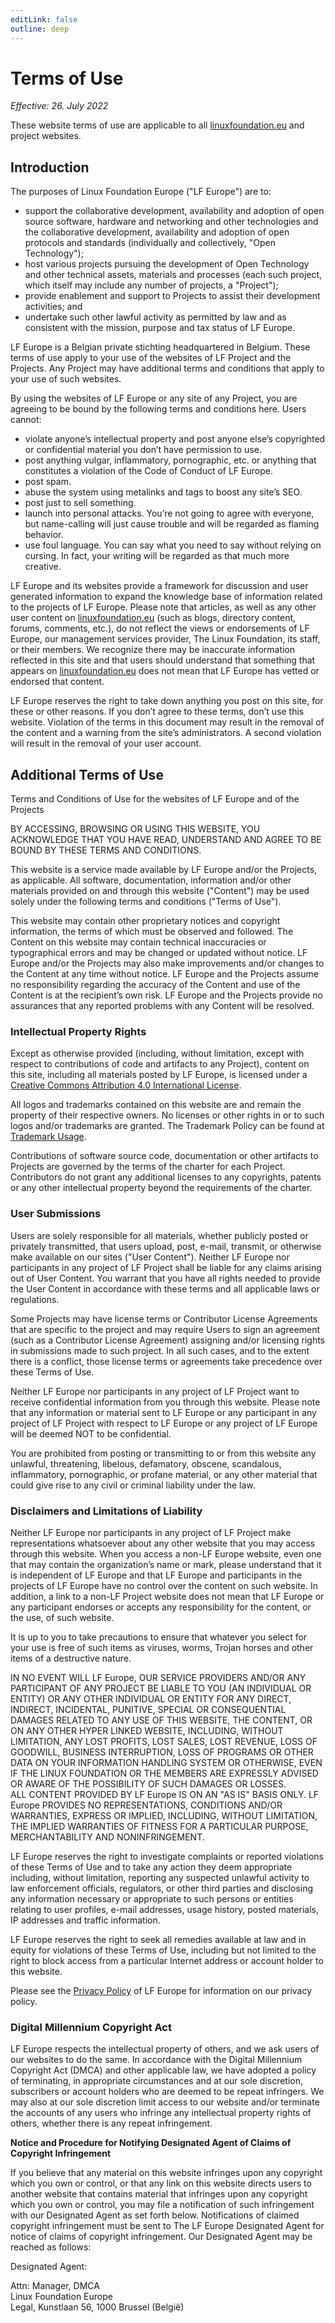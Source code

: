 ```yaml
---
editLink: false
outline: deep
---
```


# Terms of Use

_Effective: 26. July 2022_

These website terms of use are applicable to all [linuxfoundation.eu](https://linuxfoundation.eu) and project websites.

## Introduction

The purposes of Linux Foundation Europe ("LF Europe") are to:

* support the collaborative development, availability and adoption of open source
software, hardware and networking and other technologies and the collaborative
development, availability and adoption of open protocols and standards (individually and
collectively, "Open Technology");
* host various projects pursuing the development of Open Technology and other technical
assets, materials and processes (each such project, which itself may include any
number of projects, a "Project");
* provide enablement and support to Projects to assist their development activities; and
* undertake such other lawful activity as permitted by law and as consistent with the
mission, purpose and tax status of LF Europe.

LF Europe is a Belgian private stichting headquartered in Belgium.
These terms of use apply to your use of the websites of LF Project and the Projects.
Any Project may have additional terms and conditions that apply to your use of such websites.

By using the websites of LF Europe or any site of any Project, you are agreeing to be bound by the following terms and conditions here.
Users cannot:

* violate anyone’s intellectual property and post anyone else’s copyrighted or confidential
material you don’t have permission to use.
* post anything vulgar, inflammatory, pornographic, etc. or anything that constitutes a
violation of the Code of Conduct of LF Europe.
* post spam.
* abuse the system using metalinks and tags to boost any site’s SEO.
* post just to sell something.
* launch into personal attacks. You’re not going to agree with everyone, but name-calling
will just cause trouble and will be regarded as flaming behavior.
* use foul language. You can say what you need to say without relying on cursing. In fact,
your writing will be regarded as that much more creative.

LF Europe and its websites provide a framework for discussion and user generated information to expand the knowledge base of information related to the projects of LF Europe.
Please note that articles, as well as any other user content on [linuxfoundation.eu](https://linuxfoundation.eu) (such as blogs, directory content, forums, comments, etc.), do not reflect the views or endorsements of LF Europe, our management services provider, The Linux Foundation, its staff, or their members.
We recognize there may be inaccurate information reflected in this site and that users should understand that something that appears on [linuxfoundation.eu](https://linuxfoundation.eu) does not mean that LF Europe has vetted or endorsed that content.

LF Europe reserves the right to take down anything you post on this site, for these or other reasons.
If you don’t agree to these terms, don’t use this website.
Violation of the terms in this document may result in the removal of the content and a warning from the site’s administrators.
A second violation will result in the removal of your user account.

## Additional Terms of Use

Terms and Conditions of Use for the websites of LF Europe and of the Projects

BY ACCESSING, BROWSING OR USING THIS WEBSITE, YOU ACKNOWLEDGE THAT YOU HAVE READ, UNDERSTAND AND AGREE TO BE BOUND BY THESE TERMS AND CONDITIONS.

This website is a service made available by LF Europe and/or the Projects, as applicable.
All software, documentation, information and/or other materials provided on and through this website ("Content") may be used solely under the following terms and conditions ("Terms of Use").

This website may contain other proprietary notices and copyright information, the terms of which must be observed and followed.
The Content on this website may contain technical inaccuracies or typographical errors and may be changed or updated without notice.
LF Europe and/or the Projects may also make improvements and/or changes to the Content at any time without notice.
LF Europe and the Projects assume no responsibility regarding the accuracy of the Content and use of the Content is at the recipient’s own risk.
LF Europe and the Projects provide no assurances that any reported problems with any Content will be resolved.

### Intellectual Property Rights

Except as otherwise provided (including, without limitation, except with respect to contributions
of code and artifacts to any Project), content on this site, including all materials posted by LF
Europe, is licensed under a [Creative Commons Attribution 4.0 International License](https://creativecommons.org/licenses/by/4.0/legalcode).

All logos and trademarks contained on this website are and remain the property of their
respective owners. No licenses or other rights in or to such logos and/or trademarks are
granted. The Trademark Policy can be found at [Trademark Usage](https://www.linuxfoundation.org/legal/trademark-usage).

Contributions of software source code, documentation or other artifacts to Projects are
governed by the terms of the charter for each Project. Contributors do not grant any additional
licenses to any copyrights, patents or any other intellectual property beyond the requirements of
the charter.

### User Submissions

Users are solely responsible for all materials, whether publicly posted or privately transmitted,
that users upload, post, e-mail, transmit, or otherwise make available on our sites ("User
Content"). Neither LF Europe nor participants in any project of LF Project shall be liable for any
claims arising out of User Content. You warrant that you have all rights needed to provide the
User Content in accordance with these terms and all applicable laws or regulations.

Some Projects may have license terms or Contributor License Agreements that are specific to
the project and may require Users to sign an agreement (such as a Contributor License
Agreement) assigning and/or licensing rights in submissions made to such project. In all such
cases, and to the extent there is a conflict, those license terms or agreements take precedence
over these Terms of Use.

Neither LF Europe nor participants in any project of LF Project want to receive confidential
information from you through this website. Please note that any information or material sent to
LF Europe or any participant in any project of LF Project with respect to LF Europe or any
project of LF Europe will be deemed NOT to be confidential.

You are prohibited from posting or transmitting to or from this website any unlawful,
threatening, libelous, defamatory, obscene, scandalous, inflammatory, pornographic, or profane
material, or any other material that could give rise to any civil or criminal liability under the law.

### Disclaimers and Limitations of Liability

Neither LF Europe nor participants in any project of LF Project make representations
whatsoever about any other website that you may access through this website. When you
access a non-LF Europe website, even one that may contain the organization’s name or mark,
please understand that it is independent of LF Europe and that LF Europe and participants in
the projects of LF Europe have no control over the content on such website. In addition, a link
to a non-LF Project website does not mean that LF Europe or any participant endorses or
accepts any responsibility for the content, or the use, of such website.

It is up to you to take precautions to ensure that whatever you select for your use is free of such
items as viruses, worms, Trojan horses and other items of a destructive nature.

IN NO EVENT WILL LF Europe, OUR SERVICE PROVIDERS AND/OR ANY PARTICIPANT OF
ANY PROJECT BE LIABLE TO YOU (AN INDIVIDUAL OR ENTITY) OR ANY OTHER
INDIVIDUAL OR ENTITY FOR ANY DIRECT, INDIRECT, INCIDENTAL, PUNITIVE, SPECIAL
OR CONSEQUENTIAL DAMAGES RELATED TO ANY USE OF THIS WEBSITE, THE
CONTENT, OR ON ANY OTHER HYPER LINKED WEBSITE, INCLUDING, WITHOUT
LIMITATION, ANY LOST PROFITS, LOST SALES, LOST REVENUE, LOSS OF GOODWILL,
BUSINESS INTERRUPTION, LOSS OF PROGRAMS OR OTHER DATA ON YOUR
INFORMATION HANDLING SYSTEM OR OTHERWISE, EVEN IF THE LINUX FOUNDATION
OR THE MEMBERS ARE EXPRESSLY ADVISED OR AWARE OF THE POSSIBILITY OF
SUCH DAMAGES OR LOSSES.  
ALL CONTENT PROVIDED BY LF Europe IS ON AN "AS IS" BASIS ONLY. LF Europe
PROVIDES NO REPRESENTATIONS, CONDITIONS AND/OR WARRANTIES, EXPRESS OR
IMPLIED, INCLUDING, WITHOUT LIMITATION, THE IMPLIED WARRANTIES OF FITNESS
FOR A PARTICULAR PURPOSE, MERCHANTABILITY AND NONINFRINGEMENT.

LF Europe reserves the right to investigate complaints or reported violations of these Terms of
Use and to take any action they deem appropriate including, without limitation, reporting any
suspected unlawful activity to law enforcement officials, regulators, or other third parties and
disclosing any information necessary or appropriate to such persons or entities relating to user
profiles, e-mail addresses, usage history, posted materials, IP addresses and traffic information.

LF Europe reserves the right to seek all remedies available at law and in equity for violations of
these Terms of Use, including but not limited to the right to block access from a particular
Internet address or account holder to this website.

Please see the [Privacy Policy](https://linuxfoundation.eu/policies/privacy-policy) of LF Europe for information on our privacy policy.

### Digital Millennium Copyright Act

LF Europe respects the intellectual property of others, and we ask users of our websites to do
the same. In accordance with the Digital Millennium Copyright Act (DMCA) and other applicable
law, we have adopted a policy of terminating, in appropriate circumstances and at our sole
discretion, subscribers or account holders who are deemed to be repeat infringers. We may also
at our sole discretion limit access to our website and/or terminate the accounts of any users
who infringe any intellectual property rights of others, whether there is any repeat infringement.

**Notice and Procedure for Notifying Designated Agent of Claims of Copyright Infringement**

If you believe that any material on this website infringes upon any copyright which you own or
control, or that any link on this website directs users to another website that contains material
that infringes upon any copyright which you own or control, you may file a notification of such
infringement with our Designated Agent as set forth below. Notifications of claimed copyright
infringement must be sent to The LF Europe Designated Agent for notice of claims of copyright
infringement. Our Designated Agent may be reached as follows:

Designated Agent:

Attn: Manager, DMCA  
Linux Foundation Europe  
Legal, Kunstlaan 56, 1000 Brussel (België)
